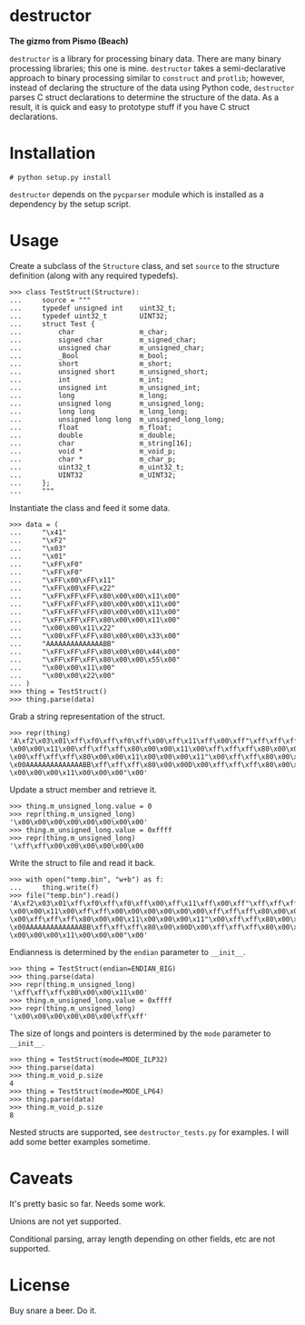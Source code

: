 # destructor

**The gizmo from Pismo (Beach)**

`destructor` is a library for processing binary data. There are many binary processing libraries; this one is mine. `destructor` takes a semi-declarative approach to binary processing similar to `construct` and `protlib`; however, instead of declaring the structure of the data using Python code, `destructor` parses C struct declarations to determine the structure of the data. As a result, it is quick and easy to prototype stuff if you have C struct declarations.

# Installation

    # python setup.py install

`destructor` depends on the `pycparser` module which is installed as a dependency by the setup script.

# Usage

Create a subclass of the `Structure` class, and set `source` to the structure definition (along with any required typedefs).

    >>> class TestStruct(Structure):
    ...     source = """
    ...     typedef unsigned int    uint32_t;
    ...     typedef uint32_t        UINT32;
    ...     struct Test {
    ...         char                m_char;
    ...         signed char         m_signed_char;
    ...         unsigned char       m_unsigned_char;
    ...         _Bool               m_bool;
    ...         short               m_short;
    ...         unsigned short      m_unsigned_short;
    ...         int                 m_int;
    ...         unsigned int        m_unsigned_int;
    ...         long                m_long;
    ...         unsigned long       m_unsigned_long;
    ...         long long           m_long_long;
    ...         unsigned long long  m_unsigned_long_long;
    ...         float               m_float;
    ...         double              m_double;
    ...         char                m_string[16];
    ...         void *              m_void_p;
    ...         char *              m_char_p;
    ...         uint32_t            m_uint32_t;
    ...         UINT32              m_UINT32;
    ...     };
    ...     """

Instantiate the class and feed it some data.

    >>> data = (
    ...     "\x41"
    ...     "\xF2"
    ...     "\x03"
    ...     "\x01"
    ...     "\xFF\xF0"
    ...     "\xFF\xF0"
    ...     "\xFF\x00\xFF\x11"
    ...     "\xFF\x00\xFF\x22"
    ...     "\xFF\xFF\xFF\x80\x00\x00\x11\x00"
    ...     "\xFF\xFF\xFF\x80\x00\x00\x11\x00"
    ...     "\xFF\xFF\xFF\x80\x00\x00\x11\x00"
    ...     "\xFF\xFF\xFF\x80\x00\x00\x11\x00"
    ...     "\x00\x00\x11\x22"
    ...     "\x00\xFF\xFF\x80\x00\x00\x33\x00"
    ...     "AAAAAAAAAAAAAABB"
    ...     "\xFF\xFF\xFF\x80\x00\x00\x44\x00"
    ...     "\xFF\xFF\xFF\x80\x00\x00\x55\x00"
    ...     "\x00\x00\x11\x00"
    ...     "\x00\x00\x22\x00"
    ... )
    >>> thing = TestStruct()
    >>> thing.parse(data)

Grab a string representation of the struct.

    >>> repr(thing)
    'A\xf2\x03\x01\xff\xf0\xff\xf0\xff\x00\xff\x11\xff\x00\xff"\xff\xff\xff\x80
    \x00\x00\x11\x00\xff\xff\xff\x80\x00\x00\x11\x00\xff\xff\xff\x80\x00\x00\x11
    \x00\xff\xff\xff\x80\x00\x00\x11\x00\x00\x00\x11"\x00\xff\xff\x80\x00\x003
    \x00AAAAAAAAAAAAAABB\xff\xff\xff\x80\x00\x00D\x00\xff\xff\xff\x80\x00\x00U
    \x00\x00\x00\x11\x00\x00\x00"\x00'

Update a struct member and retrieve it.

    >>> thing.m_unsigned_long.value = 0
    >>> repr(thing.m_unsigned_long)
    '\x00\x00\x00\x00\x00\x00\x00\x00'
    >>> thing.m_unsigned_long.value = 0xffff
    >>> repr(thing.m_unsigned_long)
    '\xff\xff\x00\x00\x00\x00\x00\x00

Write the struct to file and read it back.

    >>> with open("temp.bin", "w+b") as f:
    ...     thing.write(f)
    >>> file("temp.bin").read()
    'A\xf2\x03\x01\xff\xf0\xff\xf0\xff\x00\xff\x11\xff\x00\xff"\xff\xff\xff\x80
    \x00\x00\x11\x00\xff\xff\x00\x00\x00\x00\x00\x00\xff\xff\xff\x80\x00\x00\x11
    \x00\xff\xff\xff\x80\x00\x00\x11\x00\x00\x00\x11"\x00\xff\xff\x80\x00\x003
    \x00AAAAAAAAAAAAAABB\xff\xff\xff\x80\x00\x00D\x00\xff\xff\xff\x80\x00\x00U
    \x00\x00\x00\x11\x00\x00\x00"\x00'

Endianness is determined by the `endian` parameter to `__init__`.

    >>> thing = TestStruct(endian=ENDIAN_BIG)
    >>> thing.parse(data)
    >>> repr(thing.m_unsigned_long)
    '\xff\xff\xff\x80\x00\x00\x11\x00'
    >>> thing.m_unsigned_long.value = 0xffff
    >>> repr(thing.m_unsigned_long)
    '\x00\x00\x00\x00\x00\x00\xff\xff'

The size of longs and pointers is determined by the `mode` parameter to `__init__`.

    >>> thing = TestStruct(mode=MODE_ILP32)
    >>> thing.parse(data)
    >>> thing.m_void_p.size
    4
    >>> thing = TestStruct(mode=MODE_LP64)
    >>> thing.parse(data)
    >>> thing.m_void_p.size
    8

Nested structs are supported, see `destructor_tests.py` for examples. I will add some better examples sometime.

# Caveats

It's pretty basic so far. Needs some work.

Unions are not yet supported.

Conditional parsing, array length depending on other fields, etc are not supported.

# License

Buy snare a beer. Do it.